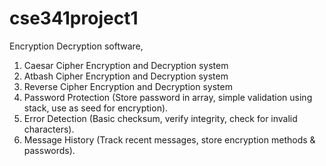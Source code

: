 # cse341project1
Encryption Decryption software,
1. Caesar Cipher Encryption and Decryption system
2. Atbash Cipher Encryption and Decryption system
3. Reverse Cipher Encryption and Decryption system
4. Password Protection (Store password in array, simple validation using stack, use as seed for encryption).
5. Error Detection (Basic checksum, verify integrity, check for invalid characters).
6. Message History (Track recent messages, store encryption methods & passwords).

